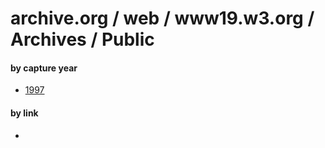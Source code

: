 # archive.org / web / www19.w3.org / Archives / Public

#### by capture year
* [1997](0519970000000000*/)

#### by link
* []()
